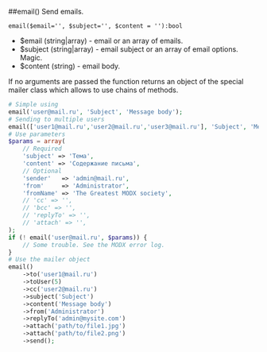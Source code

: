 ##email()
Send emails.

```email($email='', $subject='', $content = ''):bool```
- $email (string|array) - email or an array of emails.
- $subject (string|array) - email subject or an array of email options. Magic.
- $content (string) - email body.

If no arguments are passed the function returns an object of the special mailer class which allows to use chains of methods.
```php
# Simple using
email('user@mail.ru', 'Subject', 'Message body');
# Sending to multiple users
email(['user1@mail.ru','user2@mail.ru','user3@mail.ru'], 'Subject', 'Message body');
# Use parameters
$params = array(
    // Required
    'subject' => 'Тема',
    'content' => 'Содержание письма',
    // Optional
    'sender'   => 'admin@mail.ru',
    'from'     => 'Administrator',
    'fromName' => 'The Greatest MODX society',
    // 'cc' => '',
    // 'bcc' => '',
    // 'replyTo' => '',
    // 'attach' => '',
);
if (! email('user@mail.ru', $params)) {
    // Some trouble. See the MODX error log.
}
# Use the mailer object
email()
	->to('user1@mail.ru')
	->toUser(5)
	->cc('user2@mail.ru') 
	->subject('Subject')
	->content('Message body')
	->from('Administrator')
	->replyTo('admin@mysite.com')
	->attach('path/to/file1.jpg')
	->attach('path/to/file2.png')
	->send();
```